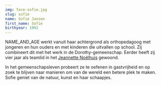```yaml
---
img: face-sofie.jpg
slug: sofie
name: Sofie Jansen
first_name: Sofie
birthyear: 1992
---
```

NAME_AND_AGE werkt vanuit haar achtergrond als orthopedagoog met jongeren en hun ouders en met kinderen die uitvallen op school. Zij combineert dit met het werk in de Dorothy-gemeenschap. Eerder heeft zij vier jaar als teamlid in het
[Jeannette Noëlhuis](http://noelhuis.nl/) gewoond.

In het gemeenschapsleven probeert ze te oefenen in gastvrijheid en op zoek te blijven naar manieren om van de wereld een betere plek te maken. Sofie geniet van de natuur, kunst en haar schaapjes.
